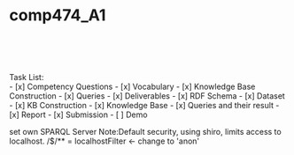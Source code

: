 # comp474_A1

</br>
</br>

</br>
</br>
Task List:</br>
- [x] Competency Questions
- [x] Vocabulary
- [x] Knowledge Base Construction
- [x] Queries
- [x] Deliverables
- [x] RDF Schema
- [x] Dataset
- [x] KB Construction
- [x] Knowledge Base
- [x] Queries and their result
- [x] Report
- [x] Submission
- [ ] Demo

set own SPARQL Server
Note:Default security, using shiro, limits access to localhost.  /$/** = localhostFilter <- change to 'anon'
